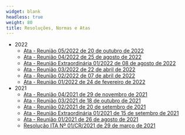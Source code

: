 ```yaml
---
widget: blank
headless: true
weight: 80
title: Resoluções, Normas e Atas
---
```


- 2022
    - [Ata - Reunião 05/2022 de 20 de outubro de 2022](/documentos/atas/2022-05.pdf)
    - [Ata - Reunião 04/2022 de 25 de agosto de 2022](/documentos/atas/2022-04.pdf)
    - [Ata - Reunião Extraordinária 01/2022 de 08 de agosto de 2022](/documentos/atas/2022-01e.pdf)
    - [Ata - Reunião 03/2022 de 22 de abril de 2022](/documentos/atas/2022-03.pdf)
    - [Ata - Reunião 02/2022 de 07 de abril de 2022](/documentos/atas/2022-02.pdf)
    - [Ata - Reunião 01/2022 de 24 de fevereiro de 2022](/documentos/atas/2022-01.pdf)
- 2021
    - [Ata - Reunião 04/2021 de 29 de novembro de 2021](/documentos/atas/2021-04.pdf)
    - [Ata - Reunião 03/2021 de 18 de outubro de 2021](/documentos/atas/2021-03.pdf)
    - [Ata - Reunião 02/2021 de 20 de setembro de 2021](/documentos/atas/2021-02.pdf)
    - [Ata - Reunião Extraordinária 01/2021 de 15 de setembro de 2021](/documentos/atas/2021-01e.pdf)
    - [Ata - Reunião 01/2021 de 26 de agosto de 2021](/documentos/atas/2021-01.pdf)
    - [Resolução ITA Nº 01/CR/2021 de 29 de março de 2021](/documentos/normas/Resolução_01_CR__29-03-2021_CAIC-ITA-final.pdf)
